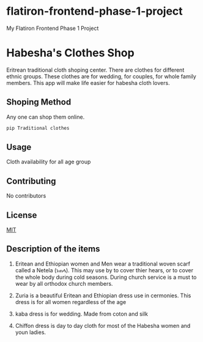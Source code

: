 # flatiron-frontend-phase-1-project
My Flatiron Frontend Phase 1 Project

# Habesha's Clothes Shop
Eritrean traditional cloth shoping center. There are clothes for different ethnic groups. These clothes are for wedding, for couples, for whole family members. This app will make life easier for habesha cloth lovers.

## Shoping Method
Any one can shop them online.

```bash
pip Traditional clothes
```

## Usage
Cloth availability for all age group

## Contributing
No contributors

## License

[MIT](https://choosealicense.com/licenses/mit/)

## Description of the items
1. Eritean and Ethiopian women and Men wear a traditional woven scarf called a Netela (ነጠላ). This may use by to cover thier hears, or to cover the whole body during cold seasons. During church service is a must to wear by all orthodox church members.  

2. Zuria is a beautiful Eritean and Ethiopian dress use in cermonies. This dress is for all women regardless of the age

3. kaba dress is for wedding. Made from coton and silk

4. Chiffon dress is day to day cloth for most of the Habesha women and youn ladies. 

